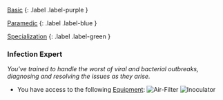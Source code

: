 
[Basic](Game/Basic-List)
{: .label .label-purple }

[Paramedic](Game/Paramedic)
{: .label .label-blue }

[Specialization](Game/Specialization-List)
{: .label .label-green }
### Infection Expert
*You've trained to handle the worst of viral and bacterial outbreaks, diagnosing and resolving the issues as they arise.*
* You have access to the following [Equipment](Core/Equipment):
![Air-Filter](Game/Blocks/Air-Filter)
![Inoculator](Game/Blocks/Inoculator)